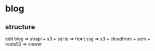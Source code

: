 # blog

## structure

edit blog => strapi + s3 + sqlite => front ssg => s3 + cloudfront + acm + route53 => viewer

